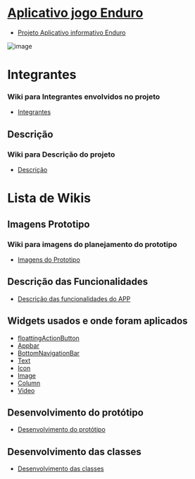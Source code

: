 # <a href="https://github.com/Rob3rt2/APP_prototipo_Enduro/wiki">Aplicativo jogo Enduro<a>


- <a href="https://github.com/Rob3rt2/APP_prototipo_Enduro/wiki/Projeto-Aplicativo-informativo-Enduro">Projeto Aplicativo informativo Enduro<a>

![image](https://github.com/Rob3rt2/APP_prototipo_Enduro/assets/127865166/6724de15-637d-4b60-bb82-c949a33d55e6)
# Integrantes
### Wiki para Integrantes envolvidos no projeto
- <a href="https://github.com/Rob3rt2/APP_prototipo_Enduro/wiki/Integrantes">Integrantes<a>
  
  
## Descrição

### Wiki para Descrição do projeto

- <a href="https://github.com/Rob3rt2/APP_prototipo_Enduro/wiki/Descrição-do-projeto">Descrição<a>

#  Lista de Wikis

## Imagens Prototipo
### Wiki para imagens do planejamento do prototipo
- <a href="https://github.com/Rob3rt2/APP_prototipo_Enduro/wiki/Imagens-do-Prototipo">Imagens do Prototipo<a>

## Descrição das Funcionalidades

- <a href="https://github.com/Rob3rt2/APP_prototipo_Enduro/wiki/Descrição-de-suas-funcionalidades"> Descrição das funcionalidades do APP<a>
  
## Widgets usados e onde foram aplicados
- <a href="https://github.com/Rob3rt2/APP_prototipo_Enduro/wiki/Widget:-FloattingActionButton">floattingActionButton<a>
- <a href="https://github.com/Rob3rt2/APP_prototipo_Enduro/wiki/Widget:-AppBar">Appbar<a>
- <a href="https://github.com/Rob3rt2/APP_prototipo_Enduro/wiki/Widget:-BottomNavigationBar">BottomNavigationBar<a>
- <a href="https://github.com/Rob3rt2/APP_prototipo_Enduro/wiki/Widget:-Text">Text<a>
- <a href="https://github.com/Rob3rt2/APP_prototipo_Enduro/wiki/Widget:-Icon"> Icon<a>
- <a href="https://github.com/Rob3rt2/APP_prototipo_Enduro/wiki/Wdget:-Image">Image<a>
- <a href="https://github.com/Rob3rt2/APP_prototipo_Enduro/wiki/Widget:-Column">Column<a>
- <a href="https://github.com/Rob3rt2/APP_prototipo_Enduro/wiki/Widget:-Video">Video<a>

## Desenvolvimento do protótipo
- <a href="https://github.com/Rob3rt2/APP_prototipo_Enduro/wiki/Desenvolvimento-do-Prot%C3%B3tipo"> Desenvolvimento do protótipo </a>

## Desenvolvimento das classes
- <a href="https://github.com/Rob3rt2/APP_prototipo_Enduro/wiki/Desenvolvimento-das-Classes"> Desenvolvimento das classes </a>
